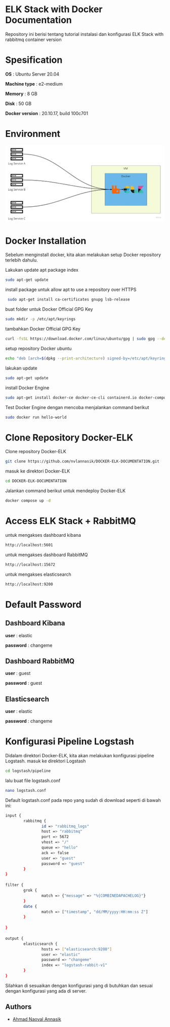 ﻿# ELK Stack with Docker Documentation

Repository ini berisi tentang tutorial instalasi dan konfigurasi ELK Stack with rabbitmq container version

# Spesification

**OS** : Ubuntu Server 20.04

**Machine type** : e2-medium

**Memory** : 8 GB

**Disk** : 50 GB

**Docker version** : 20.10.17, build 100c701

# Environment

![App Screenshot](./image/envi.jpg)

# Docker Installation

Sebelum menginstall docker, kita akan melakukan setup Docker repository terlebih dahulu.

Lakukan update apt package index

```bash
sudo apt-get update
```

install package untuk allow apt to use a repository over HTTPS

```bash
 sudo apt-get install ca-certificates gnupg lsb-release
```

buat folder untuk Docker Official GPG Key

```bash
sudo mkdir -p /etc/apt/keyrings
```

tambahkan Docker Official GPG Key

```bash
curl -fsSL https://download.docker.com/linux/ubuntu/gpg | sudo gpg --dearmor -o /etc/apt/keyrings/docker.gpg
```

setup repository Docker ubuntu

```bash
echo "deb [arch=$(dpkg --print-architecture) signed-by=/etc/apt/keyrings/docker.gpg] https://download.docker.com/linux/ubuntu $(lsb_release -cs) stable" | sudo tee /etc/apt/sources.list.d/docker.list > /dev/null
```

lakukan update

```bash
sudo apt-get update
```

install Docker Engine

```bash
sudo apt-get install docker-ce docker-ce-cli containerd.io docker-compose-plugin
```

Test Docker Engine dengan mencoba menjalankan command berikut

```bash
sudo docker run hello-world
```

# Clone Repository Docker-ELK

Clone repository Docker-ELK

```bash
git clone https://github.com/nvlannasik/DOCKER-ELK-DOCUMENTATION.git
```

masuk ke direktori Docker-ELK

```bash
cd DOCKER-ELK-DOCUMENTATION
```

Jalankan command berikut untuk mendeploy Docker-ELK

```bash
docker compose up -d
```

# Access ELK Stack + RabbitMQ

untuk mengakses dashboard kibana

```bash
http://localhost:5601
```

untuk mengakses dashboard RabbitMQ

```bash
http://localhost:15672
```

untuk mengakses elasticsearch

```bash
http://localhost:9200
```

# Default Password

## Dashboard Kibana

**user** : elastic

**password** : changeme

## Dashboard RabbitMQ

**user** : guest

**password** : guest

## Elasticsearch

**user** : elastic

**password** : changeme

# Konfigurasi Pipeline Logstash

Didalam direktori Docker-ELK, kita akan melakukan konfigurasi pipeline Logstash.
masuk ke direktori Logstash

```bash
cd logstash/pipeline
```

lalu buat file logstash.conf

```bash
nano logstash.conf
```

Default logstash.conf pada repo yang sudah di download seperti di bawah ini:

```bash
input {
        rabbitmq {
                id => "rabbitmq_logs"
                host => "rabbitmq"
                port => 5672
                vhost => "/"
                queue => "hello"
                ack => false
                user => "guest"
                password => "guest"
        }
}

filter {
        grok {
                match => {"message" => "%{COMBINEDAPACHELOG}"}
        }
        date {
                match => ["timestamp", "dd/MM/yyyy:HH:mm:ss Z"]
        }

}

output {
        elasticsearch {
                hosts => ["elasticsearch:9200"]
                user => "elastic"
                password => "changeme"
                index => "logstash-rabbit-v1"
        }
}
```

Silahkan di sesuaikan dengan konfigurasi yang di butuhkan dan sesuai dengan konfigurasi yang ada di server.

## Authors

- [Ahmad Naoval Annasik](https://www.github.com/octokatherine)
